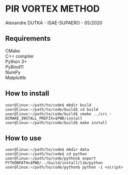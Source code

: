# PIR VORTEX METHOD
Alexandre DUTKA - ISAE-SUPAERO - 05/2020

## Requirements
CMake  
C++ compiler  
Python 3+  
PyBind11  
NumPy  
Matplotlib  

## How to install
```console
user@linux:~/path/to/code$ mkdir build  
user@linux:~/path/to/code/build$ cd build  
user@linux:~/path/to/code/build$ cmake ../src -DCMAKE_INSTALL_PREFIX=$PWD/install    
user@linux:~/path/to/code/build$ make install  
```

## How to use
```console
user@linux:~/path/to/code$ mkdir data
user@linux:~/path/to/code$ cd python
user@linux:~/path/to/code/python$ export PYTHONPATH=$PWD/../build/install/lib/python
user@linux:~/path/to/code/python$ python -i <script>
```
